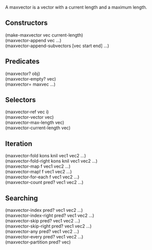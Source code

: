 A maxvector is a vector with a current length and a maximum length.

## Constructors
(make-maxvector vec current-length)  
(maxvector-append vec ...)  
(maxvector-append-subvectors [vec start end] ...)

## Predicates
(maxvector? obj)  
(maxvector-empty? vec)  
(maxvector= maxvec ...)

## Selectors
(maxvector-ref vec i)  
(maxvector-vector vec)  
(maxvector-max-length vec)  
(maxvector-current-length vec)

## Iteration
(maxvector-fold kons knil vec1 vec2 ...)  
(maxvector-fold-right kons knil vec1 vec2 ...)  
(maxvector-map f vec1 vec2 ...)  
(maxvector-map! f vec1 vec2 ...)  
(maxvector-for-each f vec1 vec2 ...)  
(maxvector-count pred? vec1 vec2 ...)

## Searching
(maxvector-index pred? vec1 vec2 ...)  
(maxvector-index-right pred? vec1 vec2 ...)  
(maxvector-skip pred? vec1 vec2 ...)  
(maxvector-skip-right pred? vec1 vec2 ...)  
(maxvector-any pred? vec1 vec2 ...)  
(maxvector-every pred? vec1 vec2 ...)  
(maxvector-partition pred? vec)
